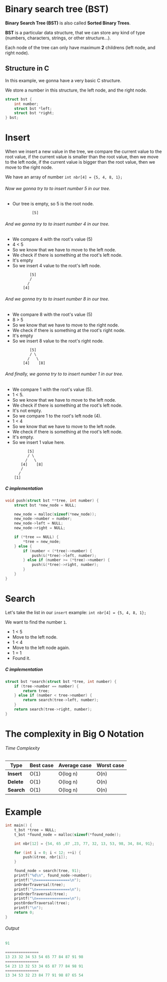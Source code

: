 # Binary search tree (BST)

**Binary Search Tree (BST)** is also called **Sorted Binary Trees**.

**BST** is a particular data structure, that we can store any kind of type (numbers, characters, strings, or other structure...).

Each node of the tree can only have maximum **2** childrens (left node, and right node).

## Structure in C
In this example, we gonna have a very basic C structure.

We store a number in this structure, the left node, and the right node.

```C
struct bst {
    int number;
    struct bst *left;
    struct bst *right;
} bst;
```

# Insert
When we insert a new value in the tree, we compare the current value to the root value, if the current value is smaller than the root value, then we move to the left node, if the current value is bigger than the root value, then we move to the right node.

We have an array of number `int nbr[4] = {5, 4, 8, 1};`

###### Now we gonna try to to insert number 5 in our tree.

* Our tree is empty, so 5 is the root node.

```
            [5]
```

###### And we gonna try to to insert number 4 in our tree.

* We compare 4 with the root's value (5)
* 4 < 5
* So we know that we have to move to the left node.
* We check if there is something at the root's left node.
* It's empty
* So we insert 4 value to the root's left node.

```
           [5]
           /
          /
        [4]
```
###### And we gonna try to to insert number 8 in our tree.

* We compare 8 with the root's value (5)
* 8 > 5
* So we know that we have to move to the right node.
* We check if there is something at the root's right node.
* It's empty
* So we insert 8 value to the root's right node.

```
           [5]
           / \
          /   \
        [4]    [8]
```

###### And finally, we gonna try to to insert number 1 in our tree.

* We compare 1 with the root's value (5).
* 1 < 5.
* So we know that we have to move to the left node.
* We check if there is something at the root's left node.
* It's not empty.
* So we compare 1 to the root's left node (4).
* 1 < 4
* So we know that we have to move to the left node.
* We check if there is something at the root's left node.
* It's empty.
* So we insert 1 value here.


```
          [5]
          / \
         /   \
       [4]    [8]
       /
      /
    [1]
```

##### C implementation

```C
void push(struct bst **tree, int number) {
    struct bst *new_node = NULL;

    new_node = malloc(sizeof(*new_node));
    new_node->number = number;
    new_node->left = NULL;
    new_node->right = NULL;

    if (*tree == NULL) {
        *tree = new_node;
    } else {
        if (number < (*tree)->number) {
            push(&(*tree)->left, number);
        } else if (number >= (*tree)->number) {
            push(&(*tree)->right, number);
        }
    }
}
```

# Search
Let's take the list in our `insert` example: `int nbr[4] = {5, 4, 8, 1};`

We want to find the number `1`.

* 1 < 5
* Move to the left node.
* 1 < 4
* Move to the left node again.
* 1 = 1
* Found it.

##### C implementation

```C
struct bst *search(struct bst *tree, int number) {
    if (tree->number == number) {
        return tree;
    } else if (number < tree->number) {
        return search(tree->left, number);
    }
    return search(tree->right, number);
}
```

# The complexity in Big O Notation
###### Time Complexity
| Type       | Best case | Average case | Worst case |
|------------|-----------|--------------|------------|
| **Insert** | O(1)      | O(log n)     | O(n)       |
| **Delete** | O(1)      | O(log n)     | O(n)       |
| **Search** | O(1)      | O(log n)     | O(n)       |

# Example
```C
int main() {
    t_bst *tree = NULL;
    t_bst *found_node = malloc(sizeof(*found_node));

    int nbr[12] = {54, 65 ,87 ,23, 77, 32, 13, 53, 98, 34, 84, 91};

    for (int i = 0; i < 12; ++i) {
        push(&tree, nbr[i]);
    }

    found_node = search(tree, 91);
    printf("%d\n", found_node->number);
    printf("\n===============\n");
    inOrderTraversal(tree);
    printf("\n===============\n");
    preOrderTraversal(tree);
    printf("\n===============\n");
    postOrderTraversal(tree);
    printf("\n");
    return 0;
}
```

###### Output
```C
91

===============
13 23 32 34 53 54 65 77 84 87 91 98
===============
54 23 13 32 53 34 65 87 77 84 98 91
===============
13 34 53 32 23 84 77 91 98 87 65 54
```